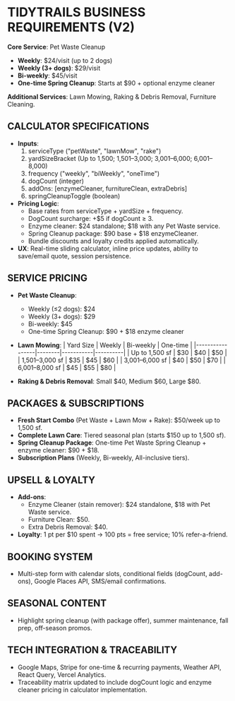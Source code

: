 # TIDYTRAILS BUSINESS REQUIREMENTS (V2)

**Core Service**: Pet Waste Cleanup
- **Weekly**: $24/visit (up to 2 dogs)  
- **Weekly (3+ dogs)**: $29/visit  
- **Bi-weekly**: $45/visit  
- **One-time Spring Cleanup**: Starts at $90 + optional enzyme cleaner

**Additional Services**: Lawn Mowing, Raking & Debris Removal, Furniture Cleaning.

## CALCULATOR SPECIFICATIONS
- **Inputs**:
  1. serviceType ("petWaste", "lawnMow", "rake")
  2. yardSizeBracket (Up to 1,500; 1,501–3,000; 3,001–6,000; 6,001–8,000)
  3. frequency ("weekly", "biWeekly", "oneTime")
  4. dogCount (integer)
  5. addOns: [enzymeCleaner, furnitureClean, extraDebris]
  6. springCleanupToggle (boolean)
- **Pricing Logic**:
  - Base rates from serviceType + yardSize + frequency.
  - DogCount surcharge: +$5 if dogCount ≥ 3.
  - Enzyme cleaner: $24 standalone; $18 with any Pet Waste service.
  - Spring Cleanup package: $90 base + $18 enzymeCleaner.
  - Bundle discounts and loyalty credits applied automatically.
- **UX**: Real-time sliding calculator, inline price updates, ability to save/email quote, session persistence.

## SERVICE PRICING
- **Pet Waste Cleanup**:
  - Weekly (≤2 dogs): $24  
  - Weekly (3+ dogs): $29  
  - Bi-weekly: $45  
  - One-time Spring Cleanup: $90 + $18 enzyme cleaner

- **Lawn Mowing**:
  | Yard Size       | Weekly | Bi-weekly | One-time |
  |-----------------|--------|-----------|----------|
  | Up to 1,500 sf  | $30    | $40       | $50      |
  | 1,501–3,000 sf  | $35    | $45       | $60      |
  | 3,001–6,000 sf  | $40    | $50       | $70      |
  | 6,001–8,000 sf  | $45    | $55       | $80      |

- **Raking & Debris Removal**: Small $40, Medium $60, Large $80.

## PACKAGES & SUBSCRIPTIONS
- **Fresh Start Combo** (Pet Waste + Lawn Mow + Rake): $50/week up to 1,500 sf.
- **Complete Lawn Care**: Tiered seasonal plan (starts $150 up to 1,500 sf).
- **Spring Cleanup Package**: One-time Pet Waste Spring Cleanup + enzyme cleaner: $90 + $18.
- **Subscription Plans** (Weekly, Bi-weekly, All-inclusive tiers).

## UPSELL & LOYALTY
- **Add-ons**:
  - Enzyme Cleaner (stain remover): $24 standalone, $18 with Pet Waste service.
  - Furniture Clean: $50.
  - Extra Debris Removal: $40.
- **Loyalty**: 1 pt per $10 spent → 100 pts = free service; 10% refer-a-friend.

## BOOKING SYSTEM
- Multi-step form with calendar slots, conditional fields (dogCount, add-ons), Google Places API, SMS/email confirmations.

## SEASONAL CONTENT
- Highlight spring cleanup (with package offer), summer maintenance, fall prep, off-season promos.

## TECH INTEGRATION & TRACEABILITY
- Google Maps, Stripe for one-time & recurring payments, Weather API, React Query, Vercel Analytics.
- Traceability matrix updated to include dogCount logic and enzyme cleaner pricing in calculator implementation.